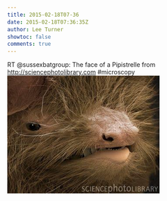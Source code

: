 ```yaml
---
title: 2015-02-18T07-36
date: 2015-02-18T07:36:35Z
author: Lee Turner
showtoc: false
comments: true
---
```


RT @sussexbatgroup: The face of a Pipistrelle from http://sciencephotolibrary.com #microscopy ![](/img/x//567950792885444609-B-G7MvUIYAAV-_C.jpg)

